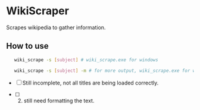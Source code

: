 # WikiScraper

Scrapes wikipedia to gather information.

## How to use

```sh
   wiki_scrape -s [subject] # wiki_scrape.exe for windows
```

```bash
   wiki_scrape -s [subject] -m # for more output, wiki_scrape.exe for windows
```

- [ ] Still incomplete, not all titles are being loaded correctly.

- [ ] 2. still need formatting the text.
